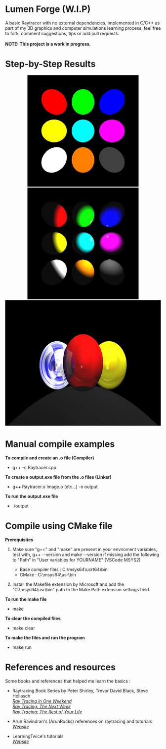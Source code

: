 # Lumen Forge (W.I.P)

A basic Raytracer with no external dependencies, implemented in C/C++ as part of my 3D graphics and computer simulations learning process. feel free to fork, comment suggestions, tips or add pull requests. </br>
</br>**NOTE: This project is a work in progress.**

# Step-by-Step Results

<div align="center">
    <img src="https://github.com/AliMoghimii/LumenForge/blob/main/Results/01%20-%20Render%20Test.png" width="360" height="360">
    <img src="https://github.com/AliMoghimii/LumenForge/blob/main/Results/02%20-%20Shading%20Test.png" width="360" height="360">
    <img src="https://github.com/AliMoghimii/LumenForge/blob/main/Results/03%20-%20Reflection%20Test.png" width="720" height="405">
</div>

# Manual compile examples

**To compile and create an .o file (Compiler)**

* g++ -c Raytracer.cpp

**To create a output.exe file from the .o files (Linker)**

* g++ Raytracer.o Image.o (etc...) -o output

**To run the output.exe file**

* ./output

# Compile using CMake file

**Prerequisites**
1. Make sure "g++" and "make" are present in your enviroment variables, test with, g++ --version and make --version
    if missing add the following to "Path" in "User variables for YOURNAME" (VSCode MSYS2) </br>
    * Base compiler files :   C:\msys64\ucrt64\bin </br>
    * CMake :                 C:\msys64\usr\bin </br>

2. Install the Makefile extension by Microsoft and add the "C:\msys64\usr\bin" path to the Make Path extension settings field.


**To run the make file**

* make

**To clear the compiled files**

* make clear

**To make the files and run the program**

* make run

# References and resources
Some books and references that helped me learn the basics :<br>

* Raytracing Book Series by Peter Shirley, Trevor David Black, Steve Hollasch <br>
[_Ray Tracing in One Weekend_](https://raytracing.github.io/books/RayTracingInOneWeekend.html) <br>
[_Ray Tracing: The Next Week_](https://raytracing.github.io/books/RayTracingTheNextWeek.html) <br>
[_Ray Tracing: The Rest of Your Life_](https://raytracing.github.io/books/RayTracingTheRestOfYourLife.html) <br>

* Arun Ravindran's (ArunRocks) references on raytracing and tutorials <br>
[_Website_](https://arunrocks.com/)

* LearningTwice's tutorials <br>
[_Website_](https://www.youtube.com/@learningtwice)

